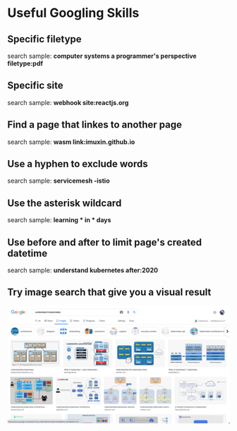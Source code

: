 # Useful Googling Skills

## Specific filetype
search sample: **computer systems a programmer's perspective filetype:pdf**
## Specific site
search sample: **webhook site:reactjs.org**
## Find a page that linkes to another page
search sample: **wasm link:imuxin.github.io**

## Use a hyphen to exclude words
search sample: **servicemesh -istio**

## Use the asterisk wildcard
search sample: **learning * in * days**

## Use before and after to limit page's created datetime
search sample: **understand kubernetes after:2020**

## Try image search that give you a visual result
![google image search](img/google-image-search.png)
